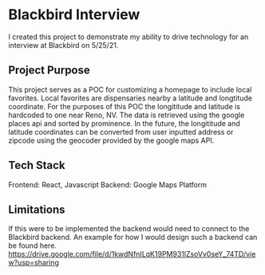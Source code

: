 # Blackbird Interview

I created this project to demonstrate my ability to drive technology for an interview at Blackbird on 5/25/21. 

## Project Purpose 
This project serves as a POC for customizing a homepage to include local favorites. Local favorites are dispensaries nearby a latitude and longtitude coordinate. For the purposes of this POC the longititude and latitude is hardcoded to one near Reno, NV. The data is retrieved using the google places api and sorted by prominence. In the future, the longititude and latitude coordinates can be converted from user inputted address or zipcode using the geocoder provided by the google maps API. 

## Tech Stack 
Frontend: React, Javascript 
Backend: Google Maps Platform 

## Limitations 
If this were to be implemented the backend would need to connect to the Blackbird backend. An example for how I would design such a backend can be found here. 
https://drive.google.com/file/d/1kwdNfnILqK19PM931lZsoVv0seY_74TD/view?usp=sharing
